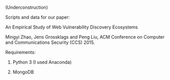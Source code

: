(Underconstruction)

Scripts and data for our paper:

An Empirical Study of Web Vulnerability Discovery Ecosystems 

Mingyi Zhao, Jens Grossklags and Peng Liu, ACM Conference on Computer and Communications Security (CCS) 2015.


Requirements:

1. Python 3 (I used Anaconda)

2. MongoDB